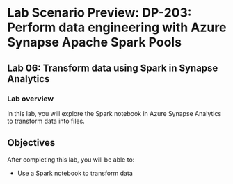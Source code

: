 # Lab Scenario Preview: DP-203: Perform data engineering with Azure Synapse Apache Spark Pools

## Lab 06: Transform data using Spark in Synapse Analytics


### Lab overview

In this lab, you will explore the Spark notebook in Azure Synapse Analytics to transform data into files.

## Objectives
  
After completing this lab, you will be able to:

- Use a Spark notebook to transform data
